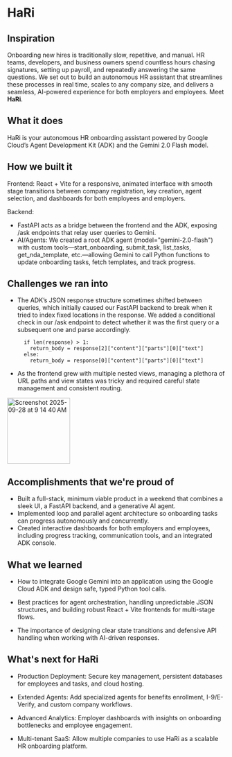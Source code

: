 # HaRi

## Inspiration
Onboarding new hires is traditionally slow, repetitive, and manual. HR teams, developers, and business owners spend countless hours chasing signatures, setting up payroll, and repeatedly answering the same questions. 
We set out to build an autonomous HR assistant that streamlines these processes in real time, scales to any company size, and delivers a seamless, AI-powered experience for both employers and employees.
Meet **HaRi**.

## What it does
HaRi is your autonomous HR onboarding assistant powered by Google Cloud’s Agent Development Kit (ADK) and the Gemini 2.0 Flash model.

## How we built it
Frontend: React + Vite for a responsive, animated interface with smooth stage transitions between company registration, key creation, agent selection, and dashboards for both employees and employers.

Backend: 
* FastAPI acts as a bridge between the frontend and the ADK, exposing /ask endpoints that relay user queries to Gemini.
* AI/Agents: We created a root ADK agent (model="gemini-2.0-flash") with custom tools—start_onboarding, submit_task, list_tasks, get_nda_template, etc.—allowing Gemini to call Python functions to update onboarding tasks, fetch templates, and track progress.


## Challenges we ran into
* The ADK’s JSON response structure sometimes shifted between queries, which initially caused our FastAPI backend to break when it tried to index fixed locations in the response. We added a conditional check in our /ask endpoint to detect whether it was the first query or a subsequent one and parse accordingly.

        if len(response) > 1:
          return_body = response[2]["content"]["parts"][0]["text"]
        else:
          return_body = response[0]["content"]["parts"][0]["text"]

* As the frontend grew with multiple nested views, managing a plethora of URL paths and view states was tricky and required careful state management and consistent routing.
<img width="145" height="152" alt="Screenshot 2025-09-28 at 9 14 40 AM" src="https://github.com/user-attachments/assets/e86ce058-ada2-4b12-a42b-5e5b2e7ae4b8" />

## Accomplishments that we're proud of
* Built a full-stack, minimum viable product in a weekend that combines a sleek UI, a FastAPI backend, and a generative AI agent.
* Implemented loop and parallel agent architecture so onboarding tasks can progress autonomously and concurrently.
* Created interactive dashboards for both employers and employees, including progress tracking, communication tools, and an integrated ADK console.

## What we learned
* How to integrate Google Gemini into an application using the Google Cloud ADK and design safe, typed Python tool calls.

* Best practices for agent orchestration, handling unpredictable JSON structures, and building robust React + Vite frontends for multi-stage flows.

* The importance of designing clear state transitions and defensive API handling when working with AI-driven responses.

## What's next for HaRi
* Production Deployment: Secure key management, persistent databases for employees and tasks, and cloud hosting.

* Extended Agents: Add specialized agents for benefits enrollment, I-9/E-Verify, and custom company workflows.

* Advanced Analytics: Employer dashboards with insights on onboarding bottlenecks and employee engagement.

* Multi-tenant SaaS: Allow multiple companies to use HaRi as a scalable HR onboarding platform.
